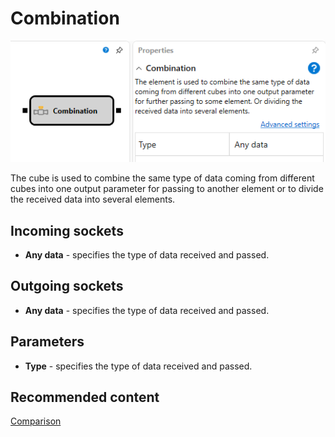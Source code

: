 # Combination

![Designer Association 00](../../../../../../images/designer_association_00.png)

The cube is used to combine the same type of data coming from different cubes into one output parameter for passing to another element or to divide the received data into several elements.

## Incoming sockets

- **Any data** \- specifies the type of data received and passed.

## Outgoing sockets

- **Any data** \- specifies the type of data received and passed.

## Parameters

- **Type** \- specifies the type of data received and passed.

## Recommended content

[Comparison](comparison.md)
